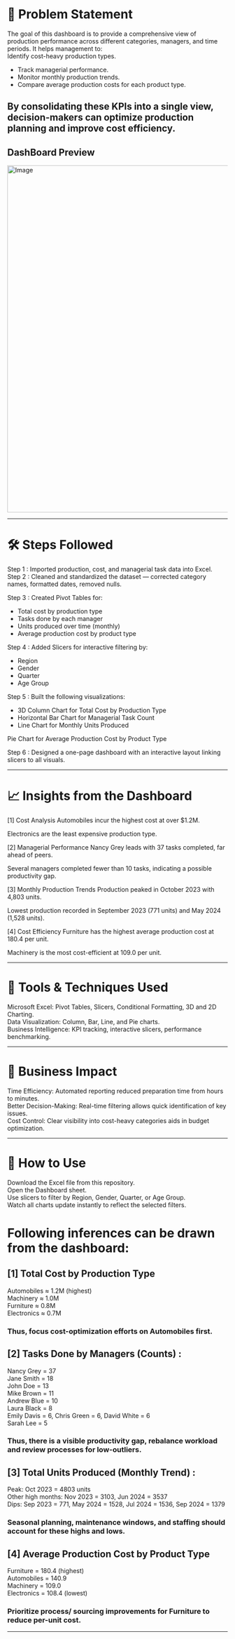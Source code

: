 #  📌 Problem Statement

The goal of this dashboard is to provide a comprehensive view of production performance across different categories, managers, and time periods.
It helps management to:\
Identify cost-heavy production types.

- Track managerial performance.
- Monitor monthly production trends.
- Compare average production costs for each product type.

By consolidating these KPIs into a single view, decision-makers can optimize production planning and improve cost efficiency.
---

## DashBoard Preview
<img width="1096" height="792" alt="Image" src="https://github.com/user-attachments/assets/ba7e37a6-58b5-4239-93b6-fb3c58df2204" />

---

#  🛠 Steps Followed
Step 1 : Imported production, cost, and managerial task data into  Excel.\
Step 2 : Cleaned and standardized the dataset — corrected category names, formatted dates, removed nulls.

Step 3 : Created Pivot Tables for:

- Total cost by production type
- Tasks done by each manager
- Units produced over time (monthly)
- Average production cost by product type

Step 4 : Added Slicers for interactive filtering by:

- Region
- Gender
- Quarter
- Age Group

Step 5 : Built the following visualizations:

- 3D Column Chart for Total Cost by Production Type
- Horizontal Bar Chart for Managerial Task Count
- Line Chart for Monthly Units Produced

Pie Chart for Average Production Cost by Product Type

Step 6 : Designed a one-page dashboard with an interactive layout linking slicers to all visuals.

---

   # 📈 Insights from the Dashboard
[1] Cost Analysis
Automobiles incur the highest cost at over $1.2M.

Electronics are the least expensive production type.

[2] Managerial Performance
Nancy Grey leads with 37 tasks completed, far ahead of peers.

Several managers completed fewer than 10 tasks, indicating a possible productivity gap.

[3] Monthly Production Trends
Production peaked in October 2023 with 4,803 units.

Lowest production recorded in September 2023 (771 units) and May 2024 (1,528 units).

[4] Cost Efficiency
Furniture has the highest average production cost at 180.4 per unit.

Machinery is the most cost-efficient at 109.0 per unit.

---

  #  📂 Tools & Techniques Used


Microsoft Excel: Pivot Tables, Slicers, Conditional Formatting, 3D and 2D Charting.\
Data Visualization: Column, Bar, Line, and Pie charts.\
Business Intelligence: KPI tracking, interactive slicers, performance benchmarking.

---

   # 📌 Business Impact

Time Efficiency: Automated reporting reduced preparation time from hours to minutes.\
Better Decision-Making: Real-time filtering allows quick identification of key issues.\
Cost Control: Clear visibility into cost-heavy categories aids in budget optimization.

---

  # 🚀 How to Use

Download the Excel file from this repository.\
Open the Dashboard sheet.\
Use slicers to filter by Region, Gender, Quarter, or Age Group.\
Watch all charts update instantly to reflect the selected filters.

#  Following inferences can be drawn from the dashboard:

## [1] Total Cost by Production Type
Automobiles ≈ 1.2M (highest)\
Machinery ≈ 1.0M\
Furniture ≈ 0.8M\
Electronics ≈ 0.7M

### Thus, focus cost-optimization efforts on Automobiles first.

## [2] Tasks Done by Managers (Counts) :
Nancy Grey = 37\
Jane Smith = 18\
John Doe = 13\
Mike Brown = 11\
Andrew Blue = 10\
Laura Black = 8\
Emily Davis = 6, Chris Green = 6, David White = 6\
Sarah Lee = 5

### Thus, there is a visible productivity gap, rebalance workload and review processes for low-outliers.

## [3] Total Units Produced (Monthly Trend) :
Peak: Oct 2023 = 4803 units\
Other high months: Nov 2023 = 3103, Jun 2024 = 3537\
Dips: Sep 2023 = 771, May 2024 = 1528, Jul 2024 = 1536, Sep 2024 = 1379

### Seasonal planning, maintenance windows, and staffing should account for these highs and lows.

## [4] Average Production Cost by Product Type
Furniture = 180.4 (highest)\
Automobiles = 140.9\
Machinery = 109.0\
Electronics = 108.4 (lowest)

### Prioritize process/ sourcing improvements for Furniture to reduce per-unit cost.
---
